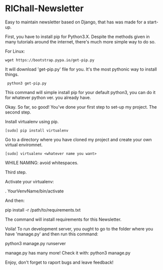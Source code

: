 # RlChall-Newsletter
Easy to maintain newsletter based on Django, that has was made for a start-up.

First, you have to install pip for Python3.X.
 Despite the methods given in many tutorials around the internet, there's much more simple way to do so.

 For Linux:

 	wget https://bootstrap.pypa.io/get-pip.py

 It will download 'get-pip.py' file for you. It's the most pythonic way to install things.

	 python3 get-pip.py
 
 This command will simple install pip for your default python3, you can do it for whatever python ver. you already have.


 Okay. So far, so good! You've done your first step to set-up my project.
  The second step.

 Install virtualenv using pip.

	[sudo] pip install virtualenv

 Go to a directory where you have cloned my project and create your own virtual enviromnet.

	[sudo] virtualenv <whatever name you want>

 WHILE NAMING: avoid whitespaces.

  Third step.

 Activate your virtualenv:

 . YourVenvName/bin/activate

And then: 

 pip install -r /path/to/requirements.txt

The command will install requirements for this Newsletter.

Voila! To run development server, you ought to go to the folder where you have 'manage.py' and then run this command:

  python3 manage.py runserver

 manage.py has many more! Check it with: python3 manage.py



Enjoy, don't forget to raport bugs and leave feedback!
